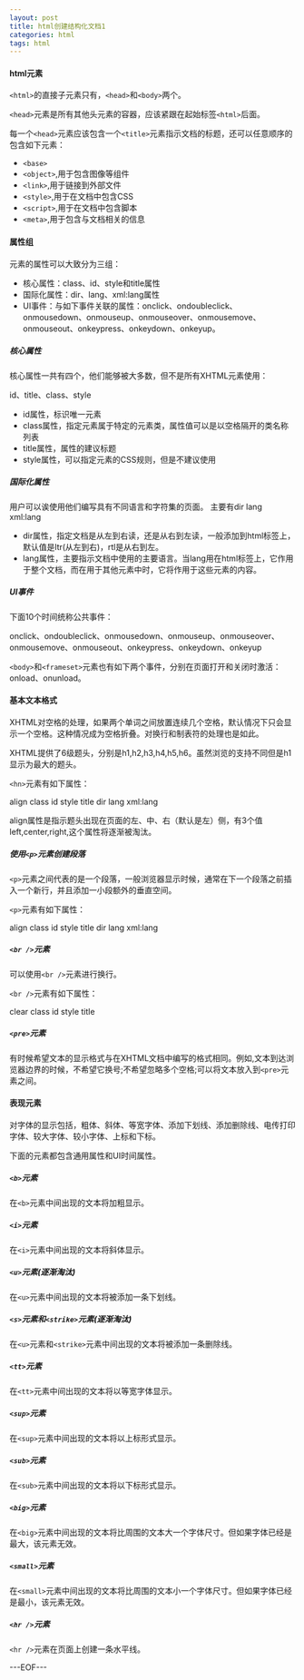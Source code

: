 ```yaml
---
layout: post
title: html创建结构化文档1
categories: html
tags: html
---
```


#### html元素

`<html>`的直接子元素只有，`<head>`和`<body>`两个。

`<head>`元素是所有其他头元素的容器，应该紧跟在起始标签`<html>`后面。

每一个`<head>`元素应该包含一个`<title>`元素指示文档的标题，还可以任意顺序的包含如下元素：

- `<base>`
- `<object>`,用于包含图像等组件
- `<link>`,用于链接到外部文件
- `<style>`,用于在文档中包含CSS
- `<script>`,用于在文档中包含脚本
- `<meta>`,用于包含与文档相关的信息

#### 属性组

元素的属性可以大致分为三组：

- 核心属性：class、id、style和title属性
- 国际化属性：dir、lang、xml:lang属性
- UI事件：与如下事件关联的属性：onclick、ondoubleclick、onmousedown、onmouseup、onmouseover、onmousemove、onmouseout、onkeypress、onkeydown、onkeyup。

##### 核心属性

核心属性一共有四个，他们能够被大多数，但不是所有XHTML元素使用：

id、title、class、style

- id属性，标识唯一元素
- class属性，指定元素属于特定的元素类，属性值可以是以空格隔开的类名称列表
- title属性，属性的建议标题
- style属性，可以指定元素的CSS规则，但是不建议使用

##### 国际化属性

用户可以诶使用他们编写具有不同语言和字符集的页面。
主要有dir lang xml:lang

- dir属性，指定文档是从左到右读，还是从右到左读，一般添加到html标签上，默认值是ltr(从左到右)，rtl是从右到左。
- lang属性，主要指示文档中使用的主要语言。当lang用在html标签上，它作用于整个文档，而在用于其他元素中时，它将作用于这些元素的内容。

##### UI事件

下面10个时间统称公共事件：

onclick、ondoubleclick、onmousedown、onmouseup、onmouseover、onmousemove、onmouseout、onkeypress、onkeydown、onkeyup

`<body>`和`<frameset>`元素也有如下两个事件，分别在页面打开和关闭时激活：onload、onunload。

#### 基本文本格式

XHTML对空格的处理，如果两个单词之间放置连续几个空格，默认情况下只会显示一个空格。这种情况成为空格折叠。对换行和制表符的处理也是如此。

XHTML提供了6级题头，分别是h1,h2,h3,h4,h5,h6。虽然浏览的支持不同但是h1显示为最大的题头。

`<hn>`元素有如下属性：

align class id style title dir lang xml:lang

align属性是指示题头出现在页面的左、中、右（默认是左）侧，有3个值left,center,right,这个属性将逐渐被淘汰。

##### 使用`<p>`元素创建段落

`<p>`元素之间代表的是一个段落，一般浏览器显示时候，通常在下一个段落之前插入一个新行，并且添加一小段额外的垂直空间。

`<p>`元素有如下属性：

align class id style title dir lang xml:lang

##### `<br />`元素

可以使用`<br />`元素进行换行。

`<br />`元素有如下属性：

clear class id style title

##### `<pre>`元素

有时候希望文本的显示格式与在XHTML文档中编写的格式相同。例如,文本到达浏览器边界的时候，不希望它换号;不希望忽略多个空格;可以将文本放入到`<pre>`元素之间。

#### 表现元素

对字体的显示包括，粗体、斜体、等宽字体、添加下划线、添加删除线、电传打印字体、较大字体、较小字体、上标和下标。

下面的元素都包含通用属性和UI时间属性。

##### `<b>`元素

在`<b>`元素中间出现的文本将加粗显示。

##### `<i>`元素

在`<i>`元素中间出现的文本将斜体显示。

##### `<u>`元素(逐渐淘汰)

在`<u>`元素中间出现的文本将被添加一条下划线。

##### `<s>`元素和`<strike>`元素(逐渐淘汰)

在`<u>`元素和`<strike>`元素中间出现的文本将被添加一条删除线。

##### `<tt>`元素

在`<tt>`元素中间出现的文本将以等宽字体显示。

##### `<sup>`元素

在`<sup>`元素中间出现的文本将以上标形式显示。

##### `<sub>`元素

在`<sub>`元素中间出现的文本将以下标形式显示。

##### `<big>`元素

在`<big>`元素中间出现的文本将比周围的文本大一个字体尺寸。但如果字体已经是最大，该元素无效。

##### `<small>`元素

在`<small>`元素中间出现的文本将比周围的文本小一个字体尺寸。但如果字体已经是最小，该元素无效。

##### `<hr />`元素

`<hr />`元素在页面上创建一条水平线。


---EOF---

